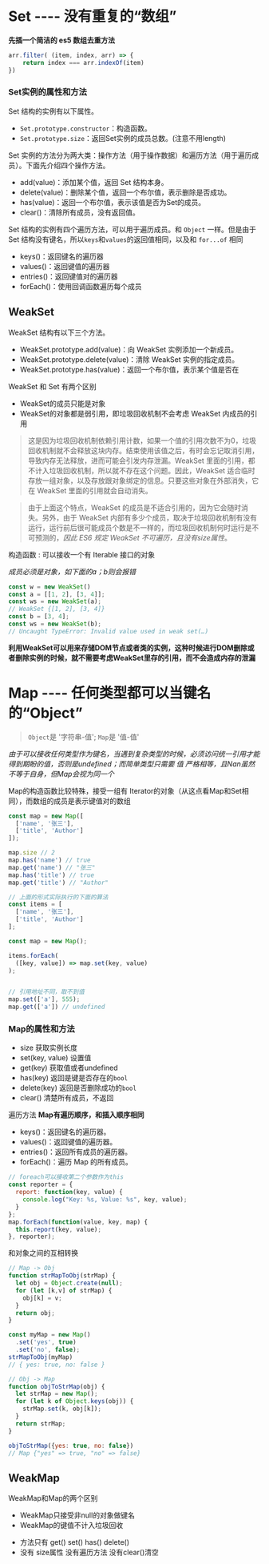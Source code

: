 
# Set  ----   没有重复的“数组”

**先插一个简洁的 es5 数组去重方法**
```js
arr.filter( (item, index, arr) => {
    return index === arr.indexOf(item)
})
```

### Set实例的属性和方法

Set 结构的实例有以下属性。

* `Set.prototype.constructor`：构造函数。
* `Set.prototype.size`：返回Set实例的成员总数。(注意不用length)

Set 实例的方法分为两大类：操作方法（用于操作数据）和遍历方法（用于遍历成员）。下面先介绍四个操作方法。

* add(value)：添加某个值，返回 Set 结构本身。
* delete(value)：删除某个值，返回一个布尔值，表示删除是否成功。
* has(value)：返回一个布尔值，表示该值是否为Set的成员。
* clear()：清除所有成员，没有返回值。

Set 结构的实例有四个遍历方法，可以用于遍历成员。和 `Object` 一样。但是由于 Set 结构没有键名，所以`keys`和`values`的返回值相同，以及和 `for...of` 相同 

* keys()：返回键名的遍历器
* values()：返回键值的遍历器
* entries()：返回键值对的遍历器
* forEach()：使用回调函数遍历每个成员


## WeakSet

WeakSet 结构有以下三个方法。

* WeakSet.prototype.add(value)：向 WeakSet 实例添加一个新成员。
* WeakSet.prototype.delete(value)：清除 WeakSet 实例的指定成员。
* WeakSet.prototype.has(value)：返回一个布尔值，表示某个值是否在 

WeakSet 和 Set 有两个区别

* WeakSet的成员只能是对象
* WeakSet的对象都是弱引用，即垃圾回收机制不会考虑 WeakSet 内成员的引用

> 这是因为垃圾回收机制依赖引用计数，如果一个值的引用次数不为0，垃圾回收机制就不会释放这块内存。结束使用该值之后，有时会忘记取消引用，导致内存无法释放，进而可能会引发内存泄漏。WeakSet 里面的引用，都不计入垃圾回收机制，所以就不存在这个问题。因此，WeakSet 适合临时存放一组对象，以及存放跟对象绑定的信息。只要这些对象在外部消失，它在 WeakSet 里面的引用就会自动消失。

> 由于上面这个特点，WeakSet 的成员是不适合引用的，因为它会随时消失。另外，由于 WeakSet 内部有多少个成员，取决于垃圾回收机制有没有运行，运行前后很可能成员个数是不一样的，而垃圾回收机制何时运行是不可预测的，*因此 ES6 规定 WeakSet 不可遍历，且没有size属性*。

构造函数 : 可以接收一个有 Iterable 接口的对象

*成员必须是对象，如下面的a；b则会报错*

```js
const w = new WeakSet()
const a = [[1, 2], [3, 4]];
const ws = new WeakSet(a);
// WeakSet {[1, 2], [3, 4]}
const b = [3, 4];
const ws = new WeakSet(b);
// Uncaught TypeError: Invalid value used in weak set(…)
```

**利用WeakSet可以用来存储DOM节点或者类的实例，这种时候进行DOM删除或者删除实例的时候，就不需要考虑WeakSet里存的引用，而不会造成内存的泄漏**


# Map    ----    任何类型都可以当键名的“Object”

> `Object`是 '字符串-值'; `Map`是 '值-值'

*由于可以接收任何类型作为键名，当遇到复杂类型的时候，必须访问统一引用才能得到期盼的值，否则是undefined；而简单类型只需要 值 严格相等，且Nan虽然不等于自身，但Map会视为同一个*

Map的构造函数比较特殊，接受一组有 Iterator的对象（从这点看Map和Set相同），而数组的成员是表示键值对的数组
```js
const map = new Map([
  ['name', '张三'],
  ['title', 'Author']
]);

map.size // 2
map.has('name') // true
map.get('name') // "张三"
map.has('title') // true
map.get('title') // "Author"

// 上面的形式实际执行的下面的算法
const items = [
  ['name', '张三'],
  ['title', 'Author']
];

const map = new Map();

items.forEach(
  ([key, value]) => map.set(key, value)
);


// 引用地址不同，取不到值
map.set(['a'], 555);
map.get(['a']) // undefined
```

### Map的属性和方法

* size 获取实例长度
* set(key, value)  设置值
* get(key)  获取值或者undefined
* has(key)  返回是键是否存在的`bool`
* delete(key)  返回是否删除成功的`bool`
* clear()  清楚所有成员，不返回

遍历方法
**Map有遍历顺序，和插入顺序相同**

* keys()：返回键名的遍历器。
* values()：返回键值的遍历器。
* entries()：返回所有成员的遍历器。
* forEach()：遍历 Map 的所有成员。

```js
// foreach可以接收第二个参数作为this
const reporter = {
  report: function(key, value) {
    console.log("Key: %s, Value: %s", key, value);
  }
};
map.forEach(function(value, key, map) {
  this.report(key, value);
}, reporter);
```

和对象之间的互相转换

```js
// Map -> Obj
function strMapToObj(strMap) {
  let obj = Object.create(null);
  for (let [k,v] of strMap) {
    obj[k] = v;
  }
  return obj;
}

const myMap = new Map()
  .set('yes', true)
  .set('no', false);
strMapToObj(myMap)
// { yes: true, no: false }

// Obj -> Map
function objToStrMap(obj) {
  let strMap = new Map();
  for (let k of Object.keys(obj)) {
    strMap.set(k, obj[k]);
  }
  return strMap;
}

objToStrMap({yes: true, no: false})
// Map {"yes" => true, "no" => false}
```


## WeakMap

WeakMap和Map的两个区别

* WeakMap只接受非null的对象做键名
* WeakMap的键值不计入垃圾回收


- 方法只有 get()   set()    has()    delete()
- 没有 size属性   没有遍历方法    没有clear()清空